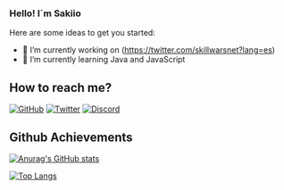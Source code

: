 ### Hello! I´m Sakiio

Here are some ideas to get you started:

- 🔭 I’m currently working on (https://twitter.com/skillwarsnet?lang=es)
- 🌱 I’m currently learning Java and JavaScript


## How to reach me?

[![GitHub](https://img.shields.io/badge/Github-100000?style=for-the-badge&logo=github&logoColor=white)](https://github.com/Sakiio)
[![Twitter](https://img.shields.io/badge/Twitter-1DA1F2?style=for-the-badge&logo=twitter&logoColor=white)](https://twitter.com/ignsakio_)
[![Discord](https://img.shields.io/badge/Discord-7289DA?style=for-the-badge&logo=discord&logoColor=white)](https://discord.gg/CUpVRdVxMW)

## Github Achievements

[![Anurag's GitHub stats](https://github-readme-stats.vercel.app/api?username=Sakiio&show_icons=true&theme=tokyonight)](https://github.com/anuraghazra/github-readme-stats)

[![Top Langs](https://github-readme-stats.vercel.app/api/top-langs/?username=Sakiio&theme=tokyonight&langs_count=8)](https://github.com/anuraghazra/github-readme-stats)
